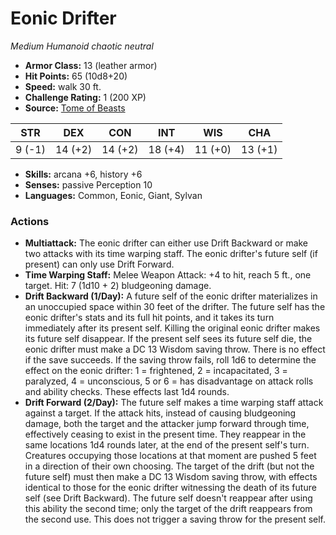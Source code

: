 # Eonic Drifter

*Medium* *Humanoid* *chaotic neutral*

- **Armor Class:** 13 (leather armor)
- **Hit Points:** 65 (10d8+20)
- **Speed:** walk 30 ft.
- **Challenge Rating:** 1 (200 XP)
- **Source:** [Tome of Beasts](https://koboldpress.com/kpstore/product/tome-of-beasts-for-5th-edition-print/)

| STR | DEX | CON | INT | WIS | CHA |
| --- | --- | --- | --- | --- | --- |
| 9 (-1) | 14 (+2) | 14 (+2) | 18 (+4) | 11 (+0) | 13 (+1) |

- **Skills:** arcana +6, history +6
- **Senses:** passive Perception 10
- **Languages:** Common, Eonic, Giant, Sylvan
### Actions
- **Multiattack:** The eonic drifter can either use Drift Backward or make two attacks with its time warping staff. The eonic drifter's future self (if present) can only use Drift Forward.
- **Time Warping Staff:** Melee Weapon Attack: +4 to hit, reach 5 ft., one target. Hit: 7 (1d10 + 2) bludgeoning damage.
- **Drift Backward (1/Day):** A future self of the eonic drifter materializes in an unoccupied space within 30 feet of the drifter. The future self has the eonic drifter's stats and its full hit points, and it takes its turn immediately after its present self. Killing the original eonic drifter makes its future self disappear. If the present self sees its future self die, the eonic drifter must make a DC 13 Wisdom saving throw. There is no effect if the save succeeds. If the saving throw fails, roll 1d6 to determine the effect on the eonic drifter: 1 = frightened, 2 = incapacitated, 3 = paralyzed, 4 = unconscious, 5 or 6 = has disadvantage on attack rolls and ability checks. These effects last 1d4 rounds.
- **Drift Forward (2/Day):** The future self makes a time warping staff attack against a target. If the attack hits, instead of causing bludgeoning damage, both the target and the attacker jump forward through time, effectively ceasing to exist in the present time. They reappear in the same locations 1d4 rounds later, at the end of the present self's turn. Creatures occupying those locations at that moment are pushed 5 feet in a direction of their own choosing. The target of the drift (but not the future self) must then make a DC 13 Wisdom saving throw, with effects identical to those for the eonic drifter witnessing the death of its future self (see Drift Backward). The future self doesn't reappear after using this ability the second time; only the target of the drift reappears from the second use. This does not trigger a saving throw for the present self.
